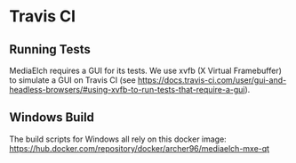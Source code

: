 # Travis CI

## Running Tests
MediaElch requires a GUI for its tests.
We use xvfb (X Virtual Framebuffer) to simulate a GUI on Travis CI
(see https://docs.travis-ci.com/user/gui-and-headless-browsers/#using-xvfb-to-run-tests-that-require-a-gui).

## Windows Build

The build scripts for Windows all rely on this docker image:
https://hub.docker.com/repository/docker/archer96/mediaelch-mxe-qt
